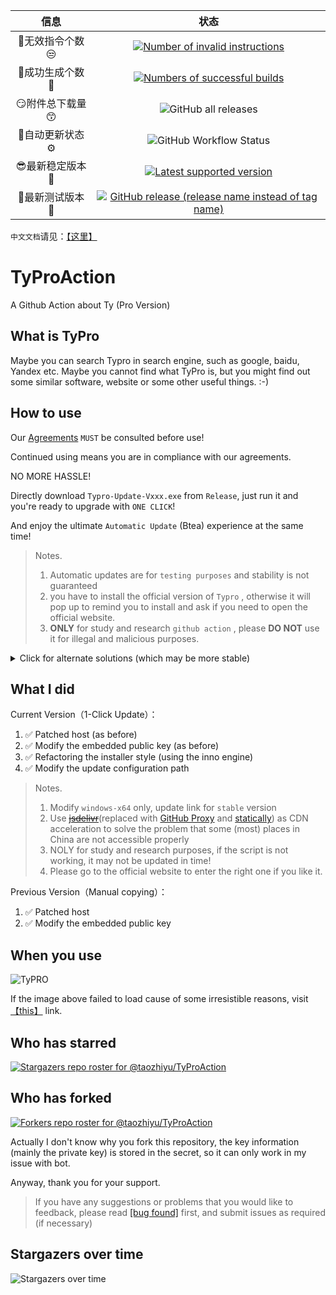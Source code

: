 |  信息 | 状态 |
|:----:|:----:|
|  🤔无效指令个数😒 | [![Number of invalid instructions](https://img.shields.io/github/issues-closed-raw/taozhiyu/TyProAction/%F0%9F%A4%94invalid/%E6%97%A0%E6%95%88%E7%9A%84%F0%9F%98%92?color=d9534f&label=%F0%9F%A4%94invalid%20instructions&logo=github&style=flat-square)](https://github.com/taozhiyu/TyProAction/issues?q=label%3A%F0%9F%A4%94invalid%2F%E6%97%A0%E6%95%88%E7%9A%84%F0%9F%98%92) |
|  🎉成功生成个数🎉 | [![Numbers of successful builds](https://img.shields.io/github/issues-closed-raw/taozhiyu/TyProAction/%E2%98%91%EF%B8%8Fkeygen/%E6%B3%A8%E5%86%8C%E6%9C%BA%F0%9F%8E%89?color=5cb85c&label=%F0%9F%8E%89successful%20builds&logo=github&style=flat-square)](https://github.com/taozhiyu/TyProAction/issues?q=label%3A%E2%98%91%EF%B8%8Fkeygen%2F%E6%B3%A8%E5%86%8C%E6%9C%BA%F0%9F%8E%89) |
|  😏附件总下载量😙 |![GitHub all releases](https://img.shields.io/github/downloads/taozhiyu/TyProAction/total?label=%F0%9F%A4%A9Total%20downloads&color=5319E7&logo=github&style=flat-square)|
|  🔧自动更新状态⚙️ |![GitHub Workflow Status](https://img.shields.io/github/workflow/status/taozhiyu/TyProAction/check%20update?label=%F0%9F%94%A7check%20update&logo=github&style=flat-square) |
|  😎最新稳定版本🥳 | [![Latest supported version](https://img.shields.io/github/v/release/taozhiyu/TyProAction?label=%F0%9F%A5%B3Latest%20version&logo=windows&style=flat-square)](https://github.com/taozhiyu/TyProAction/releases/latest) |
|  🌈最新测试版本🔬 | [![GitHub release (release name instead of tag name)](https://img.shields.io/github/v/release/taozhiyu/TyProAction?include_prereleases&label=%F0%9F%8C%88%20dev%20version&style=flat-square)](https://github.com/taozhiyu/TyProAction/releases) |

`中文文档`请见：[【这里】](./README.zh.md)

# TyProAction

A Github Action about Ty (Pro Version)

## What is TyPro

Maybe you can search Typro in search engine, such as google, baidu, Yandex etc.
Maybe you cannot find what TyPro is, but you might find out some similar software, website or some other useful things.
:-)

## How to use

Our [Agreements](Agreements.md) `MUST` be consulted before use!

Continued using means you are in compliance with our agreements.



NO MORE HASSLE!

Directly download `Typro-Update-Vxxx.exe` from `Release`, just run it and you're ready to upgrade with `ONE CLICK`!

And enjoy the ultimate `Automatic Update` (Btea) experience at the same time!

> Notes.
>
> 1. Automatic updates are for `testing purposes` and stability is not guaranteed
> 2. you have to install the official version of `Typro` , otherwise it will pop up to remind you to install and ask if you need to open the official website.
> 3. **ONLY** for study and research `github action` , please **DO NOT** use it for illegal and malicious purposes.

<details>
  <summary>Click for alternate solutions (which may be more stable)</summary>
  1. Install the corresponding version TyProAction software<br>
  2. Download the attached zip file<br>
  3. unzip and move it to {software-root-dir}\resources<br>
  4. Use the keygen template to initiate a new issue<br>
  5. enjoy it！<br>
</details>

## What I did

Current Version（1-Click Update）：

1. ✅ Patched host (as before)
2. ✅ Modify the embedded public key (as before)
3. ✅ Refactoring the installer style (using the inno engine)
4. ✅ Modify the update configuration path

> Notes.
>
> 1. Modify `windows-x64` only, update link for `stable` version
> 1. Use [~~jsdelivr~~](https://www.jsdelivr.com/)(replaced with [GitHub Proxy](https://ghproxy.com/) and [statically](https://statically.io/)) as CDN acceleration to solve the problem that some (most) places in China are not accessible properly
> 1. NOLY for study and research purposes, if the script is not working, it may not be updated in time!
> 1. Please go to the official website to enter the right one if you like it.

Previous Version（Manual copying）：

1. ✅ Patched host
2. ✅ Modify the embedded public key

## When you use

![TyPRO](http://pic.rmb.bdstatic.com/bjh/552764cbd771d08765e696234a946fc7.gif)

If the image above failed to load cause of some irresistible reasons, visit [【this】](http://pic.rmb.bdstatic.com/bjh/552764cbd771d08765e696234a946fc7.gif) link.

## Who has starred

[![Stargazers repo roster for @taozhiyu/TyProAction](https://reporoster.com/stars/dark/taozhiyu/TyProAction)](https://github.com/taozhiyu/TyProAction/stargazers)

## Who has forked

[![Forkers repo roster for @taozhiyu/TyProAction](https://reporoster.com/forks/dark/taozhiyu/TyProAction)](https://github.com/taozhiyu/TyProAction/network/members)

Actually I don't know why you fork this repository, the key information (mainly the private key) is stored in the secret, so it can only work in my issue with bot.

Anyway, thank you for your support.

> If you have any suggestions or problems that you would like to feedback, please read [[bug found]](bugFound.md) first, and submit issues as required (if necessary)

## Stargazers over time

![Stargazers over time](https://starchart.cc/taozhiyu/TyProAction.svg)
